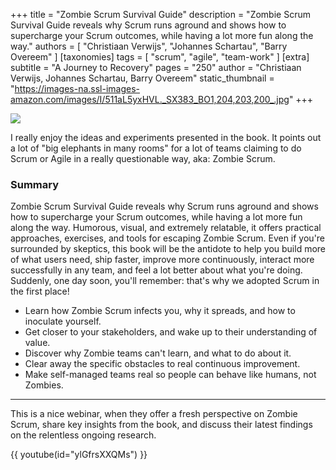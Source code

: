 +++
title = "Zombie Scrum Survival Guide"
description = "Zombie Scrum Survival Guide reveals why Scrum runs aground and shows how to supercharge your Scrum outcomes, while having a lot more fun along the way."
authors = [ "Christiaan Verwijs", "Johannes Schartau", "Barry Overeem" ]
[taxonomies]
tags = [ "scrum", "agile", "team-work" ]
[extra]
subtitle = "A Journey to Recovery"
pages = "250"
author = "Christiaan Verwijs, Johannes Schartau, Barry Overeem"
static_thumbnail = "https://images-na.ssl-images-amazon.com/images/I/511aL5yxHVL._SX383_BO1,204,203,200_.jpg"
+++

<img border="0" src="https://images-na.ssl-images-amazon.com/images/I/511aL5yxHVL._SX383_BO1,204,203,200_.jpg" >

<!-- more -->

I really enjoy the ideas and experiments presented in the book. It points out a lot of "big elephants in many rooms" for
a lot of teams claiming to do Scrum or Agile in a really questionable way, aka: Zombie Scrum.

### Summary

Zombie Scrum Survival Guide reveals why Scrum runs aground and shows how to supercharge your Scrum outcomes, while
having a lot more fun along the way. Humorous, visual, and extremely relatable, it offers practical approaches,
exercises, and tools for escaping Zombie Scrum. Even if you're surrounded by skeptics, this book will be the antidote to
help you build more of what users need, ship faster, improve more continuously, interact more successfully in any team,
and feel a lot better about what you're doing. Suddenly, one day soon, you'll remember: that's why we adopted Scrum in
the first place!

- Learn how Zombie Scrum infects you, why it spreads, and how to inoculate yourself.
- Get closer to your stakeholders, and wake up to their understanding of value.
- Discover why Zombie teams can't learn, and what to do about it.
- Clear away the specific obstacles to real continuous improvement.
- Make self-managed teams real so people can behave like humans, not Zombies.

---

This is a nice webinar, when they offer a fresh perspective on Zombie Scrum, share key insights from the book, and
discuss their latest findings on the relentless ongoing research.

{{ youtube(id="ylGfrsXXQMs") }}
